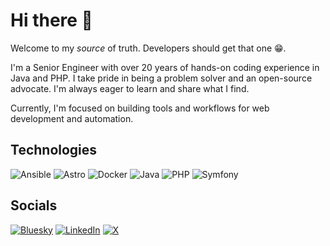 # Hi there 👋  

Welcome to my *source* of truth. Developers should get that one 😁.

I'm a Senior Engineer with over 20 years of hands-on coding experience in Java and PHP. I take pride in being a problem solver and an open-source advocate. I'm always eager to learn and share what I find.

Currently, I'm focused on building tools and workflows for web development and automation.

## Technologies

![Ansible](https://img.shields.io/badge/Ansible-EE0000?style=flat&logo=ansible&logoColor=white) ![Astro](https://img.shields.io/badge/Astro-FF5D01?style=flat&logo=astro&logoColor=white) ![Docker](https://img.shields.io/badge/Docker-2496ED?style=flat&logo=docker&logoColor=white) ![Java](https://img.shields.io/badge/Java-007396?style=flat&logo=java&logoColor=white) ![PHP](https://img.shields.io/badge/PHP-777BB4?style=flat&logo=php&logoColor=white) ![Symfony](https://img.shields.io/badge/Symfony-000000?style=flat&logo=symfony&logoColor=white)

## Socials

[![Bluesky](https://img.shields.io/badge/Bluesky-0057FF?style=flat&logo=bluesky&logoColor=white)](https://bsky.app/profile/dondilantha.bsky.social) [![LinkedIn](https://img.shields.io/badge/LinkedIn-0A66C2?style=flat&logo=linkedin&logoColor=white)](https://www.linkedin.com/in/dilantha) [![X](https://img.shields.io/badge/X-1DA1F2?style=flat&logo=x&logoColor=white)](https://x.com/dilantha)
